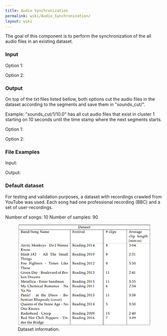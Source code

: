 ```yaml
---
title: Audio Synchronization
permalink: wiki/Audio_Synchronization/
layout: wiki
---
```


The goal of this component is to perform the synchronization of the all
audio files in an existing dataset.

### Input

Option 1:

Option 2:

### Output

On top of the txt files listed bellow, both options cut the audio files
in the dataset according to the segments and save them in
"sounds\_cut/".

Example: "sounds\_cut/1/10.0" has all cut audio files that exist in
cluster 1 starting on 10 seconds until the time stamp where the next
segments starts.

Option 1:

Option 2:

### File Examples

Input:

Output:

### Default dataset

For testing and validation purposes, a dataset with recordings crawled
from YouTube was used. Each song had one professional recording (BBC)
and a set of user-recordings.

Number of songs: 10 Number of samples: 90

<figure>
<img src="/wiki/dataset_info.png" title="Dataset information." width="500" alt="" /><figcaption>Dataset information.</figcaption>
</figure>
